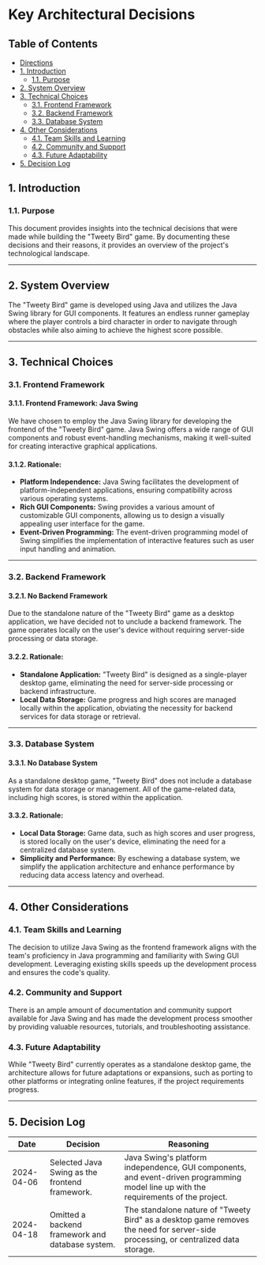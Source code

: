 # Key Architectural Decisions

## Table of Contents

- [Directions](#directions)
- [1. Introduction](#1-introduction)
  - [1.1. Purpose](#11-purpose)
- [2. System Overview](#2-system-overview)
- [3. Technical Choices](#3-technical-choices)
  - [3.1. Frontend Framework](#31-frontend-framework)
  - [3.2. Backend Framework](#32-backend-framework)
  - [3.3. Database System](#33-database-system)
- [4. Other Considerations](#4-other-considerations)
  - [4.1. Team Skills and Learning](#41-team-skills-and-learning)
  - [4.2. Community and Support](#42-community-and-support)
  - [4.3. Future Adaptability](#43-future-adaptability)
- [5. Decision Log](#5-decision-log)


## 1. Introduction

### 1.1. Purpose

This document provides insights into the technical decisions that were made while building the "Tweety Bird" game. By documenting these decisions and their reasons, it provides an overview of the project's technological landscape.

---

## 2. System Overview

The "Tweety Bird" game is developed using Java and utilizes the Java Swing library for GUI components. It features an endless runner gameplay where the player controls a bird character in order to navigate through obstacles while also aiming to achieve the highest score possible.

---

## 3. Technical Choices

### 3.1. Frontend Framework

#### 3.1.1. Frontend Framework: Java Swing

We have chosen to employ the Java Swing library for developing the frontend of the "Tweety Bird" game. Java Swing offers a wide range of GUI components and robust event-handling mechanisms, making it well-suited for creating interactive graphical applications.

#### 3.1.2. Rationale:

- **Platform Independence:** Java Swing facilitates the development of platform-independent applications, ensuring compatibility across various operating systems.
- **Rich GUI Components:** Swing provides a various amount of customizable GUI components, allowing us to design a visually appealing user interface for the game.
- **Event-Driven Programming:** The event-driven programming model of Swing simplifies the implementation of interactive features such as user input handling and animation.

---

### 3.2. Backend Framework

#### 3.2.1. No Backend Framework

Due to the standalone nature of the "Tweety Bird" game as a desktop application, we have decided not to unclude a backend framework. The game operates locally on the user's device without requiring server-side processing or data storage.

#### 3.2.2. Rationale:

- **Standalone Application:** "Tweety Bird" is designed as a single-player desktop game, eliminating the need for server-side processing or backend infrastructure.
- **Local Data Storage:** Game progress and high scores are managed locally within the application, obviating the necessity for backend services for data storage or retrieval.

---

### 3.3. Database System

#### 3.3.1. No Database System

As a standalone desktop game, "Tweety Bird" does not include a database system for data storage or management. All of the game-related data, including high scores, is stored within the application.

#### 3.3.2. Rationale:

- **Local Data Storage:** Game data, such as high scores and user progress, is stored locally on the user's device, eliminating the need for a centralized database system.
- **Simplicity and Performance:** By eschewing a database system, we simplify the application architecture and enhance performance by reducing data access latency and overhead.

---

## 4. Other Considerations

### 4.1. Team Skills and Learning

The decision to utilize Java Swing as the frontend framework aligns with the team's proficiency in Java programming and familiarity with Swing GUI development. Leveraging existing skills speeds up the development process and ensures the code's quality.

### 4.2. Community and Support

There is an ample amount of documentation and community support available for Java Swing and has made the development process smoother by providing valuable resources, tutorials, and troubleshooting assistance.

### 4.3. Future Adaptability

While "Tweety Bird" currently operates as a standalone desktop game, the architecture allows for future adaptations or expansions, such as porting to other platforms or integrating online features, if the project requirements progress.

---

## 5. Decision Log

| Date       | Decision                                          | Reasoning                                                                                                                                    |
|------------|---------------------------------------------------|----------------------------------------------------------------------------------------------------------------------------------------------|
| 2024-04-06 | Selected Java Swing as the frontend framework.    | Java Swing's platform independence, GUI components, and event-driven programming model line up with the requirements of the project.         |
| 2024-04-18 | Omitted a backend framework and database system.  | The standalone nature of "Tweety Bird" as a desktop game removes the need for server-side processing, or centralized data storage.              |